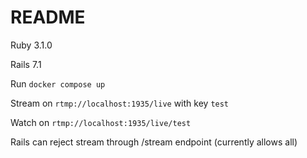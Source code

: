 # README

Ruby 3.1.0

Rails 7.1

Run `docker compose up`

Stream on `rtmp://localhost:1935/live` with key `test`

Watch on `rtmp://localhost:1935/live/test`

Rails can reject stream through /stream endpoint (currently allows all)
